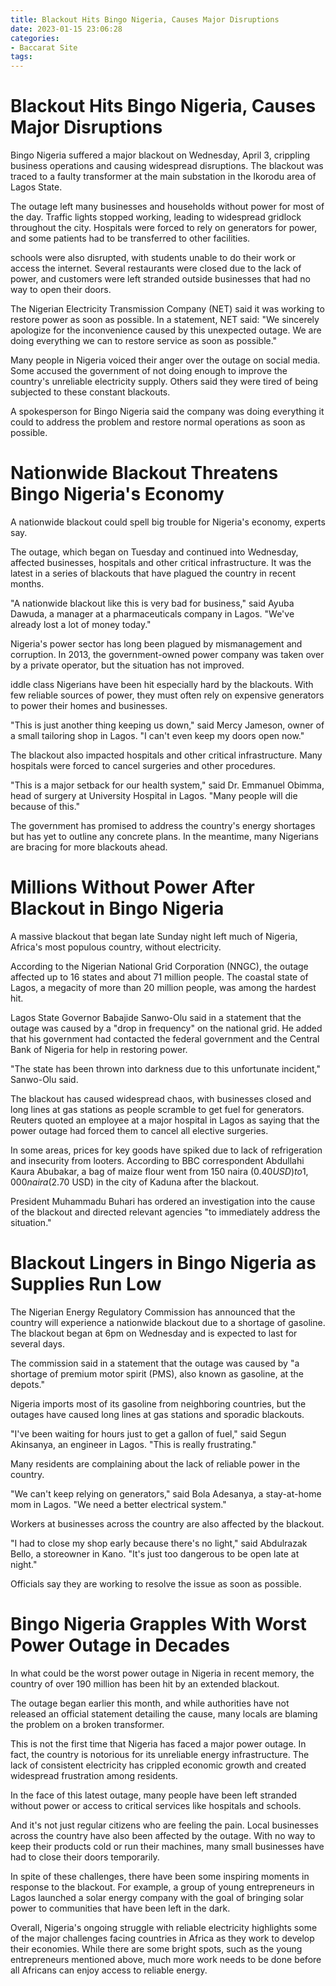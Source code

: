 ```yaml
---
title: Blackout Hits Bingo Nigeria, Causes Major Disruptions
date: 2023-01-15 23:06:28
categories:
- Baccarat Site
tags:
---
```



#  Blackout Hits Bingo Nigeria, Causes Major Disruptions

Bingo Nigeria suffered a major blackout on Wednesday, April 3, crippling business operations and causing widespread disruptions. The blackout was traced to a faulty transformer at the main substation in the Ikorodu area of Lagos State.

The outage left many businesses and households without power for most of the day. Traffic lights stopped working, leading to widespread gridlock throughout the city. Hospitals were forced to rely on generators for power, and some patients had to be transferred to other facilities.

 schools were also disrupted, with students unable to do their work or access the internet. Several restaurants were closed due to the lack of power, and customers were left stranded outside businesses that had no way to open their doors.

The Nigerian Electricity Transmission Company (NET) said it was working to restore power as soon as possible. In a statement, NET said: "We sincerely apologize for the inconvenience caused by this unexpected outage. We are doing everything we can to restore service as soon as possible."

Many people in Nigeria voiced their anger over the outage on social media. Some accused the government of not doing enough to improve the country's unreliable electricity supply. Others said they were tired of being subjected to these constant blackouts.

A spokesperson for Bingo Nigeria said the company was doing everything it could to address the problem and restore normal operations as soon as possible.

#  Nationwide Blackout Threatens Bingo Nigeria's Economy

A nationwide blackout could spell big trouble for Nigeria's economy, experts say.

The outage, which began on Tuesday and continued into Wednesday, affected businesses, hospitals and other critical infrastructure. It was the latest in a series of blackouts that have plagued the country in recent months.

"A nationwide blackout like this is very bad for business," said Ayuba Dawuda, a manager at a pharmaceuticals company in Lagos. "We've already lost a lot of money today."

Nigeria's power sector has long been plagued by mismanagement and corruption. In 2013, the government-owned power company was taken over by a private operator, but the situation has not improved.

iddle class Nigerians have been hit especially hard by the blackouts. With few reliable sources of power, they must often rely on expensive generators to power their homes and businesses.

"This is just another thing keeping us down," said Mercy Jameson, owner of a small tailoring shop in Lagos. "I can't even keep my doors open now."

The blackout also impacted hospitals and other critical infrastructure. Many hospitals were forced to cancel surgeries and other procedures.

"This is a major setback for our health system," said Dr. Emmanuel Obimma, head of surgery at University Hospital in Lagos. "Many people will die because of this."

The government has promised to address the country's energy shortages but has yet to outline any concrete plans. In the meantime, many Nigerians are bracing for more blackouts ahead.

#  Millions Without Power After Blackout in Bingo Nigeria

A massive blackout that began late Sunday night left much of Nigeria, Africa's most populous country, without electricity.

According to the Nigerian National Grid Corporation (NNGC), the outage affected up to 16 states and about 71 million people. The coastal state of Lagos, a megacity of more than 20 million people, was among the hardest hit.

Lagos State Governor Babajide Sanwo-Olu said in a statement that the outage was caused by a "drop in frequency" on the national grid. He added that his government had contacted the federal government and the Central Bank of Nigeria for help in restoring power.

"The state has been thrown into darkness due to this unfortunate incident," Sanwo-Olu said.

The blackout has caused widespread chaos, with businesses closed and long lines at gas stations as people scramble to get fuel for generators. Reuters quoted an employee at a major hospital in Lagos as saying that the power outage had forced them to cancel all elective surgeries.

In some areas, prices for key goods have spiked due to lack of refrigeration and insecurity from looters. According to BBC correspondent Abdullahi Kaura Abubakar, a bag of maize flour went from 150 naira ($0.40 USD) to 1,000 naira ($2.70 USD) in the city of Kaduna after the blackout.

President Muhammadu Buhari has ordered an investigation into the cause of the blackout and directed relevant agencies "to immediately address the situation."

#  Blackout Lingers in Bingo Nigeria as Supplies Run Low

The Nigerian Energy Regulatory Commission has announced that the country will experience a nationwide blackout due to a shortage of gasoline. The blackout began at 6pm on Wednesday and is expected to last for several days.

The commission said in a statement that the outage was caused by "a shortage of premium motor spirit (PMS), also known as gasoline, at the depots."

Nigeria imports most of its gasoline from neighboring countries, but the outages have caused long lines at gas stations and sporadic blackouts.

"I've been waiting for hours just to get a gallon of fuel," said Segun Akinsanya, an engineer in Lagos. "This is really frustrating."

Many residents are complaining about the lack of reliable power in the country.

"We can't keep relying on generators," said Bola Adesanya, a stay-at-home mom in Lagos. "We need a better electrical system."

Workers at businesses across the country are also affected by the blackout.

"I had to close my shop early because there's no light," said Abdulrazak Bello, a storeowner in Kano. "It's just too dangerous to be open late at night."

Officials say they are working to resolve the issue as soon as possible.

#  Bingo Nigeria Grapples With Worst Power Outage in Decades

In what could be the worst power outage in Nigeria in recent memory, the country of over 190 million has been hit by an extended blackout.

The outage began earlier this month, and while authorities have not released an official statement detailing the cause, many locals are blaming the problem on a broken transformer.

This is not the first time that Nigeria has faced a major power outage. In fact, the country is notorious for its unreliable energy infrastructure. The lack of consistent electricity has crippled economic growth and created widespread frustration among residents.

In the face of this latest outage, many people have been left stranded without power or access to critical services like hospitals and schools.

And it's not just regular citizens who are feeling the pain. Local businesses across the country have also been affected by the outage. With no way to keep their products cold or run their machines, many small businesses have had to close their doors temporarily.

In spite of these challenges, there have been some inspiring moments in response to the blackout. For example, a group of young entrepreneurs in Lagos launched a solar energy company with the goal of bringing solar power to communities that have been left in the dark.

Overall, Nigeria's ongoing struggle with reliable electricity highlights some of the major challenges facing countries in Africa as they work to develop their economies. While there are some bright spots, such as the young entrepreneurs mentioned above, much more work needs to be done before all Africans can enjoy access to reliable energy.